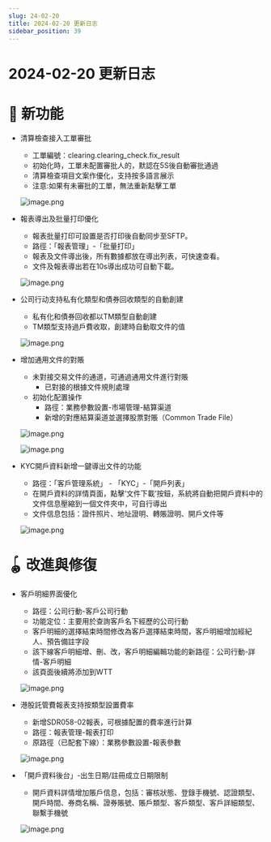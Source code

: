 ```yaml
---
slug: 24-02-20
title: 2024-02-20 更新日志
sidebar_position: 39
---
```



# 2024-02-20 更新日志


# 🎉 新功能

- 清算檢查接入工單審批
    - 工單編號：clearing.clearing_check.fix_result
    - 初始化時，工單未配置審批人的，默認在5S後自動審批通過
    - 清算檢查項目文案作優化，支持按多語言展示
    - 注意:如果有未審批的工單，無法重新點擊工單

    ![image.png](/assets/9887329eede6734dd12cb77edf01492e.png)

- 報表導出及批量打印優化
    - 報表批量打印可設置是否打印後自動同步至SFTP。
    - 路徑：「報表管理」-「批量打印」
    - 報表及文件導出後，所有數據都放在導出列表，可快速查看。
    - 文件及報表導出若在10s導出成功可自動下載。

    ![image.png](/assets/37980ce5fb4fddac32be33c38d692e22.png)

- 公司行动支持私有化類型和債券回收類型的自動創建
    - 私有化和債券回收都以TM類型自動創建
    - TM類型支持過戶費收取，創建時自動取文件的值

    ![image.png](/assets/26ef87aa66585754c1ecb4fe9e28f3b0.png)

- 增加通用文件的對賬
    - 未對接交易文件的通道，可通過通用文件進行對賬
        - 已對接的根據文件規則處理
    - 初始化配置操作
        - 路徑：業務參數設置-市場管理-結算渠道
        - 新增的對應結算渠道並選擇股票對賬（Common Trade File）

    ![image.png](/assets/adafe8300ccf03a75a9a8e5c143ee389.png)


    ![image.png](/assets/2b439d789a3e80bd4efd8f0c7b6c5fce.png)

- KYC開戶資料新增一鍵導出文件的功能
    - 路徑：「客戶管理系統」 - 「KYC」-「開戶列表」
    - 在開戶資料的詳情頁面，點擊‘文件下載’按鈕，系統將自動把開戶資料中的文件信息壓縮到一個文件夾中，可自行導出
    - 文件信息包括：證件照片、地址證明、轉賬證明、開戶文件等

    ![image.png](/assets/0f2a67227a8d6dc4f8a1c73526b360b5.png)


# 🪀 改進與修復

- 客戶明細界面優化
    - 路徑：公司行動-客戶公司行動
    - 功能定位：主要用於查詢客戶名下經歷的公司行動
    - 客戶明細的選擇結束時間修改為客戶選擇結束時間，客戶明細增加經紀人、預告備註字段
    - 該下線客戶明細增、刪、改，客戶明細編輯功能的新路徑：公司行動-詳情-客戶明細
    - 該頁面後續將添加到WTT

    ![image.png](/assets/5f2fb4b94ed8aaff6c569e96b4727507.png)

- 港股託管費報表支持按類型設置費率
    - 新增SDR058-02報表，可根據配置的費率進行計算
    - 路徑：報表管理-報表打印
    - 原路徑（已配套下線）：業務參數設置-報表參數

    ![image.png](/assets/7e3762cff25b29efa2c1608daf4de6c6.png)

- 「開戶資料後台」-出生日期/註冊成立日期限制
    - 開戶資料詳情增加賬戶信息，包括：審核狀態、登錄手機號、認證類型、開戶時間、券商名稱、證券賬號、賬戶類型、客戶類型、客戶詳細類型、聯繫手機號

    ![image.png](/assets/6194680343abde34e6ab440662583d93.png)

